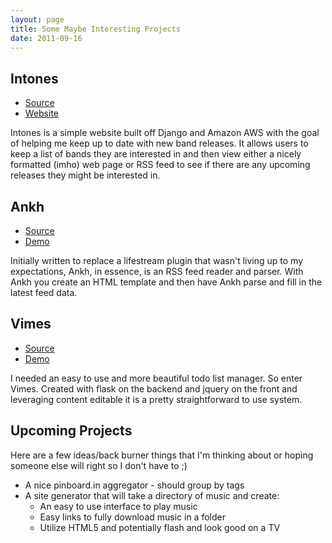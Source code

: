 ```yaml
--- 
layout: page
title: Some Maybe Interesting Projects 
date: 2011-09-16
---
```


## Intones
<ul class="project-links">
  <li><a class="source" href="http://github.com/jdcantrell/intones">Source</a></li>
  <li><a class="website" href="http://intones.notsoevil.net">Website</a></li>
</ul>
Intones is a simple website built off Django and Amazon AWS with the goal
of helping me keep up to date with new band releases. It allows users to
keep a list of bands they are interested in and then view either a nicely
formatted (imho) web page or RSS feed to see if there are any upcoming
releases they might be interested in. 

## Ankh
<ul class="project-links">
  <li><a class="source" href="http://github.com/jdcantrell/ankh.git">Source</a></li>
  <li><a class="website" href="http://goodrobot.net/stream">Demo</a></li>
</ul>
Initially written to replace a lifestream plugin that wasn't living up to my
expectations, Ankh, in essence, is an RSS feed reader and parser. With Ankh 
you create an HTML template and then have Ankh parse and fill in the latest
feed data. 

## Vimes
<ul class="project-links">
  <li><a class="source" href="http://github.com/jdcantrell/vimes.git">Source</a></li>
  <li><a class="website" href="http://goodrobot.net/vimes">Demo</a></li>
</ul>
I needed an easy to use and more beautiful todo list manager. So enter Vimes.
Created with flask on the backend and jquery on the front and leveraging
content editable it is a pretty straightforward to use system.

## Upcoming Projects
Here are a few ideas/back burner things that I'm thinking about or hoping
someone else will right so I don't have to ;)

- A nice pinboard.in aggregator - should group by tags
- A site generator that will take a directory of music and create:
     - An easy to use interface to play music
     - Easy links to fully download music in a folder
     - Utilize HTML5 and potentially flash and look good on a TV
